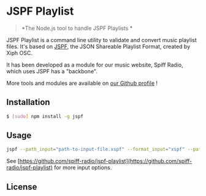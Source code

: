 JSPF Playlist
===============

> *The Node.js tool to handle JSPF Playlists *

JSPF Playlist is a command line utility to validate and convert music playlist files.
It's based on [JSPF](https://www.xspf.org/jspf), the JSON Shareable Playlist Format, created by Xiph OSC.

It has been developed as a module for our music website, Spiff Radio, which uses JSPF has a "backbone".

More tools and modules are available on [our Github profile](https://github.com/spiff-radio) !

## Installation

```sh
$ [sudo] npm install -g jspf
```

## Usage

```sh
jspf --path_input="path-to-input-file.xspf" --format_input="xspf" --path_output="path-to-output-file.jspf" --format_output="jspf"
```

See [https://github.com/spiff-radio/jspf-playlist](https://github.com/spiff-radio/jspf-playlist) for more
input options.

## License
